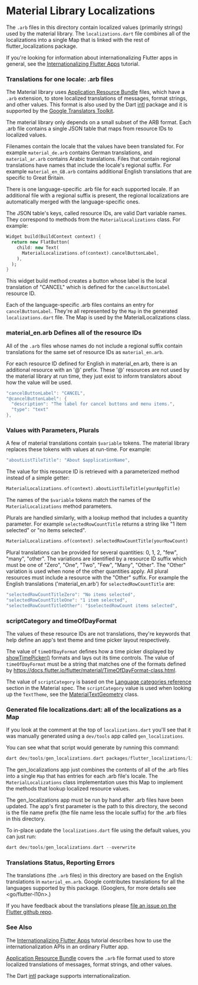 # Material Library Localizations

The `.arb` files in this directory contain localized values (primarily
strings) used by the material library.  The `localizations.dart` file
combines all of the localizations into a single Map that is
linked with the rest of flutter_localizations package.

If you're looking for information about internationalizing Flutter
apps in general, see the
[Internationalizing Flutter Apps](https://flutter.io/tutorials/internationalization/) tutorial.


### Translations for one locale: .arb files

The Material library uses
[Application Resource Bundle](https://code.google.com/p/arb/wiki/ApplicationResourceBundleSpecification)
files, which have a `.arb` extension, to store localized translations
of messages, format strings, and other values. This format is also
used by the Dart [intl](https://pub.dartlang.org/packages/intl)
package and it is supported by the
[Google Translators Toolkit](https://translate.google.com/toolkit).

The material library only depends on a small subset of the ARB format.
Each .arb file contains a single JSON table that maps from resource
IDs to localized values.

Filenames contain the locale that the values have been translated
for. For example `material_de.arb` contains German translations, and
`material_ar.arb` contains Arabic translations. Files that contain
regional translations have names that include the locale's regional
suffix. For example `material_en_GB.arb` contains additional English
translations that are specific to Great Britain.

There is one language-specific .arb file for each supported locale. If
an additional file with a regional suffix is present, the regional
localizations are automatically merged with the language-specific ones.

The JSON table's keys, called resource IDs, are valid Dart variable
names. They correspond to methods from the `MaterialLocalizations`
class. For example:

```dart
Widget build(BuildContext context) {
  return new FlatButton(
    child: new Text(
      MaterialLocalizations.of(context).cancelButtonLabel,
    ),
  );
}
```

This widget build method creates a button whose label is the local
translation of "CANCEL" which is defined for the `cancelButtonLabel`
resource ID.

Each of the language-specific .arb files contains an entry for
`cancelButtonLabel`. They're all represented by the `Map` in the
generated `localizations.dart` file. The Map is used by the
MaterialLocalizations class.


### material_en.arb Defines all of the resource IDs

All of the `.arb` files whose names do not include a regional suffix
contain translations for the same set of resource IDs as
`material_en.arb`.

For each resource ID defined for English in material_en.arb, there is
an additional resource with an '@' prefix. These '@' resources are not
used by the material library at run time, they just exist to inform
translators about how the value will be used.

```dart
"cancelButtonLabel": "CANCEL",
"@cancelButtonLabel": {
  "description": "The label for cancel buttons and menu items.",
  "type": "text"
},
```


### Values with Parameters, Plurals

A few of material translations contain `$variable` tokens. The
material library replaces these tokens with values at run-time. For
example:

```dart
"aboutListTileTitle": "About $applicationName",
```

The value for this resource ID is retrieved with a parameterized
method instead of a simple getter:

```dart
MaterialLocalizations.of(context).aboutListTileTitle(yourAppTitle)
```

The names of the `$variable` tokens match the names of the
`MaterialLocalizations` method parameters.


Plurals are handled similarly, with a lookup method that includes a
quantity parameter. For example `selectedRowCountTitle` returns a
string like "1 item selected" or "no items selected".

```dart
MaterialLocalizations.of(context).selectedRowCountTitle(yourRowCount)
```

Plural translations can be provided for several quantities: 0, 1, 2,
"few", "many", "other". The variations are identified by a resource ID
suffix which must be one of "Zero", "One", "Two", "Few", "Many",
"Other". The "Other" variation is used when none of the other
quantities apply. All plural resources must include a resource with
the "Other" suffix. For example the English translations
('material_en.arb') for `selectedRowCountTitle` are:

```dart
"selectedRowCountTitleZero": "No items selected",
"selectedRowCountTitleOne": "1 item selected",
"selectedRowCountTitleOther": "$selectedRowCount items selected",
```


### scriptCategory and timeOfDayFormat

The values of these resource IDs are not translations, they're keywords that
help define an app's text theme and time picker layout respectively.

The value of `timeOfDayFormat` defines how a time picker displayed by
[showTimePicker()](https://docs.flutter.io/flutter/material/showTimePicker.html)
formats and lays out its time controls. The value of `timeOfDayFormat` must be
a string that matches one of the formats defined by
https://docs.flutter.io/flutter/material/TimeOfDayFormat-class.html.

The value of `scriptCategory` is based on the
[Language categories reference](https://material.io/guidelines/style/typography.html#typography-language-categories-reference)
section in the Material spec. The `scriptCategory` value is used when looking up
the `TextTheme`, see the
[MaterialTextGeometry](https://docs.flutter.io/flutter/material/MaterialTextGeometry/forScriptCategory.html)
class.


### Generated file localizations.dart: all of the localizations as a Map

If you look at the comment at the top of `localizations.dart` you'll
see that it was manually generated using a `dev/tools` app called
`gen_localizations`.

You can see what that script would generate by running this command:

```dart
dart dev/tools/gen_localizations.dart packages/flutter_localizations/lib/src/l10n material
```

The gen_localizations app just combines the contents of all of the
.arb files into a single `Map` that has entries for each .arb
file's locale. The `MaterialLocalizations` class implementation uses
this Map to implement the methods that lookup localized resource
values.

The gen_localizations app must be run by hand after .arb files have
been updated. The app's first parameter is the path to this directory,
the second is the file name prefix (the file name less the locale
suffix) for the .arb files in this directory.

To in-place update the `localizations.dart` file using the default
values, you can just run:

```dart
dart dev/tools/gen_localizations.dart --overwrite
```


### Translations Status, Reporting Errors

The translations (the `.arb` files) in this directory are based on the
English translations in `material_en.arb`. Google contributes
translations for all the languages supported by this package.
(Googlers, for more details see <go/flutter-l10n>.)

If you have feedback about the translations please
[file an issue on the Flutter github repo](https://github.com/flutter/flutter/issues/new).


### See Also

The [Internationalizing Flutter Apps](https://flutter.io/tutorials/internationalization/)
tutorial describes how to use the internationalization APIs in an
ordinary Flutter app.

[Application Resource Bundle](https://code.google.com/p/arb/wiki/ApplicationResourceBundleSpecification)
covers the `.arb` file format used to store localized translations
of messages, format strings, and other values.

The Dart [intl](https://pub.dartlang.org/packages/intl)
package supports internationalization.
